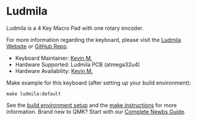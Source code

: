 # Ludmila

Ludmila is a 4 Key Macro Pad with one rotary encoder. 

For more information regarding the keyboard, please visit the [Ludmila Website](https://www.mexsistor.com/) or [GitHub Repo](https://github.com/mexsistor).

* Keyboard Maintainer: [Kevin M.](https://github.com/mexsistor)
* Hardware Supported: Ludmila PCB (atmega32u4)
* Hardware Availability: [Kevin M.](https://www.mexsistor.com/)

Make example for this keyboard (after setting up your build environment):

    make ludmila:default

See the [build environment setup](https://docs.qmk.fm/#/getting_started_build_tools) and the [make instructions](https://docs.qmk.fm/#/getting_started_make_guide) for more information. Brand new to QMK? Start with our [Complete Newbs Guide](https://docs.qmk.fm/#/newbs).
